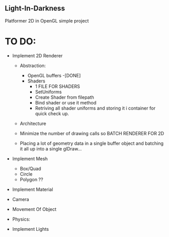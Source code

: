 ## Light-In-Darkness
Platformer 2D in OpenGL simple project



# TO DO:
- Implement 2D Renderer
    - Abstraction:
        - OpenGL buffers -[DONE]
        - Shaders 
            - 1 FILE FOR SHADERS
            - SetUniforms
            - Create Shader from filepath
            - Bind shader or use it method
            - Retriving all shader uniforms and storing it i container for quick check up.

    - Architecture
    - Minimize the number of drawing calls so BATCH RENDERER FOR 2D
    - Placing a lot of geometry data in a single buffer object and batching it all up into a single glDraw… 
- Implement Mesh
    - Box/Quad
    - Circle
    - Polygon ??
- Implement Material
 
- Camera
- Movement Of Object
- Physics:

- Implement Lights

